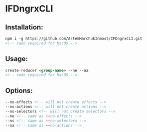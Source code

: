 # IFDngrxCLI

## Installation:
```html
npm i -g https://github.com/ArtemMarchukInmost/IFDngrxCLI.git
<!-- sudo required for MacOS -->
  ```
  
## Usage:
```html
create-reducer <group-name> --ne --na
<!-- sudo required for MacOS -->
  ```
  
## Options:
```html
--no-effects <!-- will not create effects -->
--no-actions <!-- will not create actions -->
--no-selectors <!-- will not create selectors -->
--ne <!-- same as --no-effects -->
--ns <!-- same as --no-selectors -->
--na <!-- same as --no-actions -->
```
